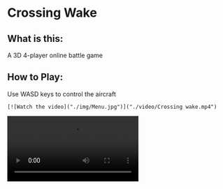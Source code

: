 # Crossing Wake

## What is this:

A 3D 4-player online battle game

## How to Play:

Use WASD keys to control the aircraft

```none
[![Watch the video]("./img/Menu.jpg")]("./video/Crossing wake.mp4")
```

<video src="./video/Crossing wake.mp4"/>
